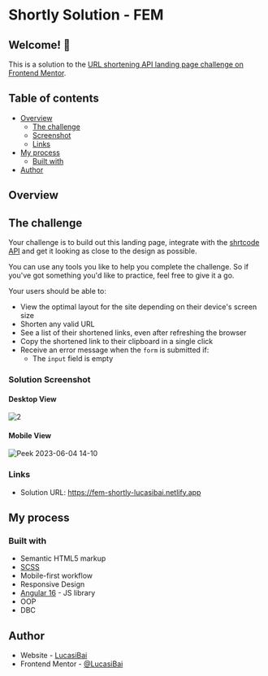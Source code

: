 # Shortly Solution - FEM

## Welcome! 👋

This is a solution to the [URL shortening API landing page challenge on Frontend Mentor](https://www.frontendmentor.io/challenges/url-shortening-api-landing-page-2ce3ob-G/hub).

## Table of contents

- [Overview](#overview)
  - [The challenge](#the-challenge)
  - [Screenshot](#solution-screenshot)
  - [Links](#links)
- [My process](#my-process)
  - [Built with](#built-with)
- [Author](#author)

## Overview

## The challenge

Your challenge is to build out this landing page, integrate with the [shrtcode API](https://app.shrtco.de/) and get it looking as close to the design as possible.

You can use any tools you like to help you complete the challenge. So if you've got something you'd like to practice, feel free to give it a go.

Your users should be able to:

- View the optimal layout for the site depending on their device's screen size
- Shorten any valid URL
- See a list of their shortened links, even after refreshing the browser
- Copy the shortened link to their clipboard in a single click
- Receive an error message when the `form` is submitted if:
  - The `input` field is empty

### Solution Screenshot

#### Desktop View

![2](https://github.com/LucasiBai/FrontEndMentor-Shortly/assets/99888705/ac5b38b6-d04a-4513-8bf2-784f5cee6979)

#### Mobile View

![Peek 2023-06-04 14-10](https://github.com/LucasiBai/FrontEndMentor-Shortly/assets/99888705/8ab9da8e-7639-4be0-8cd7-6353129b533f)

### Links

- Solution URL: https://fem-shortly-lucasibai.netlify.app

## My process

### Built with

- Semantic HTML5 markup
- [SCSS](https://sass-lang.com/)
- Mobile-first workflow
- Responsive Design
- [Angular 16](https://angular.io/) - JS library
- OOP
- DBC

## Author

- Website - [LucasiBai](https://github.com/LucasiBai)
- Frontend Mentor - [@LucasiBai](https://www.frontendmentor.io/profile/LucasiBai)
